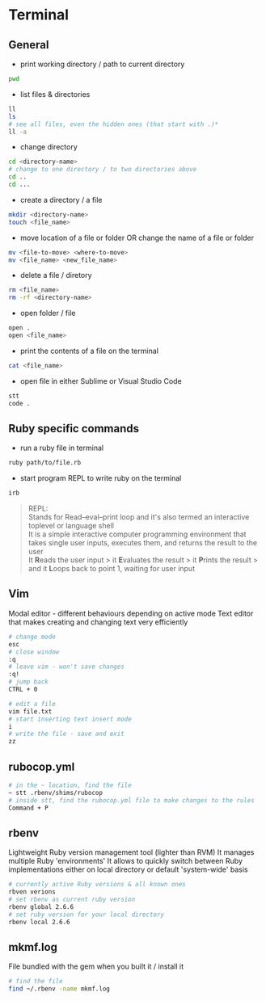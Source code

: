 # Terminal

## General

- print working directory / path to current directory
```bash
pwd
```

- list files & directories
```bash
ll
ls
# see all files, even the hidden ones (that start with .)*
ll -a
```

- change directory
```bash
cd <directory-name>
# change to one directory / to two directories above
cd ..
cd ...
```

- create a directory / a file
```bash
mkdir <directory-name>
touch <file_name>
```

- move location of a file or folder OR change the name of a file or folder
```bash
mv <file-to-move> <where-to-move>
mv <file_name> <new_file_name>
```

- delete a file / diretory
```bash
rm <file_name>
rm -rf <directory-name>
```

- open folder / file
```bash
open .
open <file_name>
```

- print the contents of a file on the terminal
```bash
cat <file_name>
```

- open file in either Sublime or Visual Studio Code
```bash
stt
code .
```

## Ruby specific commands

- run a ruby file in terminal
```bash
ruby path/to/file.rb
```

- start program REPL to write ruby on the terminal
```bash
irb
```

> REPL:<br>
> Stands for Read–eval–print loop and it's also termed an interactive toplevel or language shell<br>
> It is a simple interactive computer programming environment that takes single user inputs, executes them, and returns the result to the user<br>
> It **R**eads the user input > it **E**valuates the result > it **P**rints the result > and it **L**oops back to point 1, waiting for user input

## Vim

Modal editor - different behaviours depending on active mode
Text editor that makes creating and changing text very efficiently

```bash
# change mode
esc
# close window
:q
# leave vim - won't save changes
:q!
# jump back 
CTRL + 0

# edit a file
vim file.txt
# start inserting text insert mode
i
# write the file - save and exit
zz
```

## rubocop.yml

```bash
# in the ~ location, find the file
~ stt .rbenv/shims/rubocop 
# inside stt, find the rubocop.yml file to make changes to the rules
Command + P        
```

## rbenv

Lightweight Ruby version management tool (lighter than RVM)
It manages multiple Ruby 'environments'
It allows to quickly switch between Ruby implementations either on local directory or default 'system-wide' basis

```bash
# currently active Ruby versions & all known ones
rbven verions         
# set rbenv as current ruby version
rbenv global 2.6.6     
# set ruby version for your local directory
rbenv local 2.6.6      
```

## mkmf.log

File bundled with the gem when you built it / install it

```bash
# find the file
find ~/.rbenv -name mkmf.log
```
